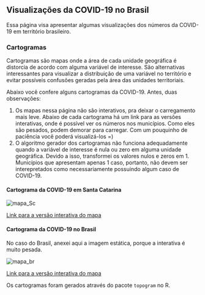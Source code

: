## Visualizações da COVID-19 no Brasil

Essa página visa apresentar algumas visualizações dos números da COVID-19 em território brasileiro. 

### Cartogramas

Cartogramas são mapas onde a área de cada unidade geográfica é distorcia de acordo com alguma variável de interesse. São alternativas interessantes para visualizar a distribuição de uma variável no território e evitar possíveis confusões geradas pela área das unidades territoriais.

Abaixo você confere alguns cartogramas da COVID-19. Antes, duas observações:

1. Os mapas nessa página não são interativos, pra deixar o carregamento mais leve. Abaixo de cada cartograma há um link para as versões interativas, onde é possível ver os números nos municípios. Como eles são pesados, podem demorar para carregar. Com um pouquinho de paciência você poderá visualizá-los =)
2. O algoritmo gerador dos cartogramas não funciona adequadamente quando a variável de interesse é nula ou zero em alguma unidade geográfica. Devido a isso, transformei os valores nulos e zeros em 1. Municípios que apresentam apenas 1 caso, portanto, não devem ser interepretados como necessariamente possuindo algum caso de COVID-19.

#### Cartograma da COVID-19 em Santa Catarina

![mapa_Sc](https://cassianord.github.io/mapas_covid_br/images/cartograma_SC_28_05.png)

[Link para a versão interativa do mapa](https://cassianord.github.io/mapas_covid_br/images/topo_sc.html)


#### Cartograma da COVID-19 no Brasil

No caso do Brasil, anexei aqui a imagem estática, porque a interativa é muito pesada. 

![mapa_br](https://cassianord.github.io/mapas_covid_br/images/carto_br_28_05.png)

[Link para a versão interativa do mapa](https://cassianord.github.io/mapas_covid_br/images/carto_br.html)


Os cartogramas foram gerados através do pacote `topogram` no R. 
